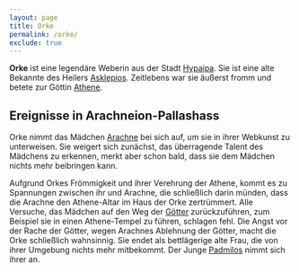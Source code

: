 ```yaml
---
layout: page
title: Orke
permalink: /orke/
exclude: true
---
```


**Orke** ist eine legendäre Weberin aus der Stadt [Hypaipa](/hypaipa/). Sie ist eine alte Bekannte des Heilers [Asklepios](/asklepios/). Zeitlebens war sie äußerst fromm und betete zur Göttin [Athene](/athene/).

## Ereignisse in Arachneion-Pallashass

Orke nimmt das Mädchen [Arachne](/arachne/) bei sich auf, um sie in ihrer Webkunst zu unterweisen. Sie weigert sich zunächst, das überragende Talent des Mädchens zu erkennen, merkt aber schon bald, dass sie dem Mädchen nichts mehr beibringen kann.

Aufgrund Orkes Frömmigkeit und ihrer Verehrung der Athene, kommt es zu Spannungen zwischen ihr und Arachne, die schließlich darin münden, dass die Arachne den Athene-Altar im Haus der Orke zertrümmert. Alle Versuche, das Mädchen auf den Weg der [Götter](/goetter/) zurückzuführen, zum Beispiel sie in einen Athene-Tempel zu führen, schlagen fehl. Die Angst vor der Rache der Götter, wegen Arachnes Ablehnung der Götter, macht die Orke schließlich wahnsinnig. Sie endet als bettlägerige alte Frau, die von ihrer Umgebung nichts mehr mitbekommt. Der Junge [Padmilos](/padmilos/) nimmt sich ihrer an. 
